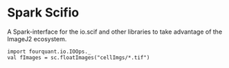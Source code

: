 # Spark Scifio

A Spark-interface for the io.scif and other libraries to take advantage of the ImageJ2 ecosystem.

```
import fourquant.io.IOOps._
val fImages = sc.floatImages("cellImgs/*.tif")
```



